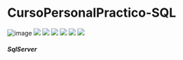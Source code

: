 # CursoPersonalPractico-SQL
![image](https://user-images.githubusercontent.com/97255802/236876293-5de055d9-ddcf-4d28-9346-4dd780bd3d0f.png)
![](https://img.shields.io/github/stars/pandao/editor.md.svg) ![](https://img.shields.io/github/forks/pandao/editor.md.svg) ![](https://img.shields.io/github/tag/pandao/editor.md.svg) ![](https://img.shields.io/github/release/pandao/editor.md.svg) ![](https://img.shields.io/github/issues/pandao/editor.md.svg) ![](https://img.shields.io/bower/v/editor.md.svg)
##### SqlServer
